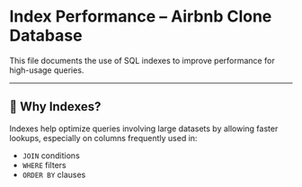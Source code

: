 # Index Performance – Airbnb Clone Database

This file documents the use of SQL indexes to improve performance for high-usage queries.

---

## 🎯 Why Indexes?

Indexes help optimize queries involving large datasets by allowing faster lookups, especially on columns frequently used in:

- `JOIN` conditions
- `WHERE` filters
- `ORDER BY` clauses
